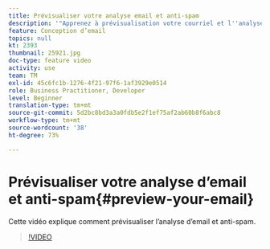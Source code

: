 ```yaml
---
title: Prévisualiser votre analyse email et anti-spam
description: '"Apprenez à prévisualisation votre courriel et l''analyse antispam."'
feature: Conception d’email
topics: null
kt: 2393
thumbnail: 25921.jpg
doc-type: feature video
activity: use
team: TM
exl-id: 45c6fc1b-1276-4f21-97f6-1af3929e0514
role: Business Practitioner, Developer
level: Beginner
translation-type: tm+mt
source-git-commit: 5d2bc8bd3a3a0fdb5e2f1ef75af2ab60b8f6abc8
workflow-type: tm+mt
source-wordcount: '38'
ht-degree: 73%

---
```


# Prévisualiser votre analyse d’email et anti-spam{#preview-your-email}

Cette vidéo explique comment prévisualiser l’analyse d’email et anti-spam.

>[!VIDEO](https://video.tv.adobe.com/v/25921?quality=12)
